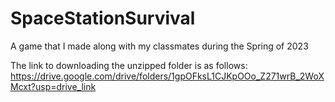 # SpaceStationSurvival
A game that I made along with my classmates during the Spring of 2023

The link to downloading the unzipped folder is as follows: https://drive.google.com/drive/folders/1gpOFksL1CJKpOOo_Z271wrB_2WoXMcxt?usp=drive_link
